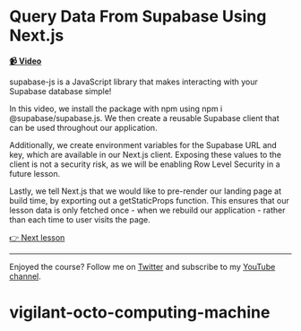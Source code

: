 # Query Data From Supabase Using Next.js

**[📹 Video](https://egghead.io/lessons/supabase-query-data-from-supabase-using-next-js)**

supabase-js is a JavaScript library that makes interacting with your Supabase database simple!

In this video, we install the package with npm using npm i @supabase/supabase.js. We then create a reusable Supabase client that can be used throughout our application.

Additionally, we create environment variables for the Supabase URL and key, which are available in our Next.js client. Exposing these values to the client is not a security risk, as we will be enabling Row Level Security in a future lesson.

Lastly, we tell Next.js that we would like to pre-render our landing page at build time, by exporting out a getStaticProps function. This ensures that our lesson data is only fetched once - when we rebuild our application - rather than each time to user visits the page.

[👉 Next lesson](/05-use-next-js-to-query-a-single-record-from-supabase)

---

Enjoyed the course? Follow me on [Twitter](https://twitter.com/jonmeyers_io) and subscribe to my [YouTube channel](https://www.youtube.com/channel/UCPitAIwktfCfcMR4kDWebDQ).
# vigilant-octo-computing-machine
